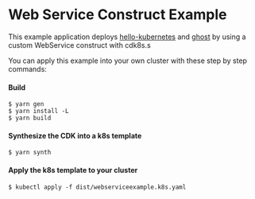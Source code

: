 # Web Service Construct Example

This example application deploys [hello-kubernetes](https://github.com/paulbouwer/hello-kubernetes) and [ghost](https://hub.docker.com/_/ghost/) by using a custom WebService construct with cdk8s.s

You can apply this example into your own cluster with these step by step commands:

#### Build

```console
$ yarn gen
$ yarn install -L
$ yarn build
```

#### Synthesize the CDK into a k8s template
```console
$ yarn synth
```

#### Apply the k8s template to your cluster
```console
$ kubectl apply -f dist/webserviceexample.k8s.yaml
```